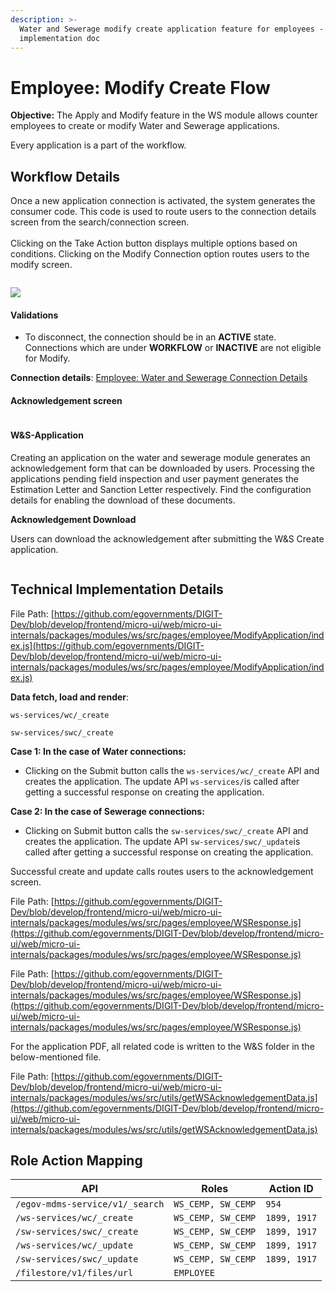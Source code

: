 ```yaml
---
description: >-
  Water and Sewerage modify create application feature for employees - technical
  implementation doc
---
```


# Employee: Modify Create Flow

**Objective:** The Apply and Modify feature in the WS module allows counter employees to create or modify Water and Sewerage applications.

Every application is a part of the workflow.

## **Workflow Details** <a href="#validations" id="validations"></a>

Once a new application connection is activated, the system generates the consumer code. This code is used to route users to the connection details screen from the search/connection screen.\
\
Clicking on the Take Action button displays multiple options based on conditions. Clicking on the Modify Connection option routes users to the modify screen.

<figure><img src="../../../../../.gitbook/assets/image (69).png" alt=""><figcaption></figcaption></figure>

![](<../../../../../.gitbook/assets/image (141).png>)

#### **Validations** <a href="#validations" id="validations"></a>

* To disconnect, the connection should be in an **ACTIVE** state. Connections which are under **WORKFLOW** or **INACTIVE** are not eligible for Modify.

**Connection details**: [Employee: Water and Sewerage Connection Details](employee-connection-details.md)

#### **Acknowledgement screen**

<figure><img src="../../../../../.gitbook/assets/image (311).png" alt=""><figcaption></figcaption></figure>

#### W\&S-Application <a href="#w-and-s-application" id="w-and-s-application"></a>

Creating an application on the water and sewerage module generates an acknowledgement form that can be downloaded by users. Processing the applications pending field inspection and user payment generates the Estimation Letter and Sanction Letter respectively. Find the configuration details for enabling the download of these documents.

**Acknowledgement Download**

Users can download the acknowledgement after submitting the W\&S Create application.

<figure><img src="../../../../../.gitbook/assets/image (310).png" alt=""><figcaption></figcaption></figure>

## Technical Implementation Details

File Path: [https://github.com/egovernments/DIGIT-Dev/blob/develop/frontend/micro-ui/web/micro-ui-internals/packages/modules/ws/src/pages/employee/ModifyApplication/index.js](https://github.com/egovernments/DIGIT-Dev/blob/develop/frontend/micro-ui/web/micro-ui-internals/packages/modules/ws/src/pages/employee/ModifyApplication/index.js)

**Data fetch, load and render**:

`ws-services/wc/_create`

`sw-services/swc/_create`

**Case 1: In the case of Water connections:**

* Clicking on the Submit button calls the `ws-services/wc/_create` API and creates the application. The update API `ws-services/`is called after getting a successful response on creating the application.

**Case 2: In the case of Sewerage connections:**

* Clicking on Submit button calls the `sw-services/swc/_create` API and creates the application. The update API `sw-services/swc/_update`is called after getting a successful response on creating the application.

Successful create and update calls routes users to the acknowledgement screen.

File Path: [https://github.com/egovernments/DIGIT-Dev/blob/develop/frontend/micro-ui/web/micro-ui-internals/packages/modules/ws/src/pages/employee/WSResponse.js](https://github.com/egovernments/DIGIT-Dev/blob/develop/frontend/micro-ui/web/micro-ui-internals/packages/modules/ws/src/pages/employee/WSResponse.js)

File Path: [https://github.com/egovernments/DIGIT-Dev/blob/develop/frontend/micro-ui/web/micro-ui-internals/packages/modules/ws/src/pages/employee/WSResponse.js](https://github.com/egovernments/DIGIT-Dev/blob/develop/frontend/micro-ui/web/micro-ui-internals/packages/modules/ws/src/pages/employee/WSResponse.js)

For the application PDF, all related code is written to the W\&S folder in the below-mentioned file.

File Path: [https://github.com/egovernments/DIGIT-Dev/blob/develop/frontend/micro-ui/web/micro-ui-internals/packages/modules/ws/src/utils/getWSAcknowledgementData.js](https://github.com/egovernments/DIGIT-Dev/blob/develop/frontend/micro-ui/web/micro-ui-internals/packages/modules/ws/src/utils/getWSAcknowledgementData.js)

## **Role Action Mapping**

| API                             | Roles              | Action ID    |
| ------------------------------- | ------------------ | ------------ |
| `/egov-mdms-service/v1/_search` | `WS_CEMP, SW_CEMP` | `954`        |
| `/ws-services/wc/_create`       | `WS_CEMP, SW_CEMP` | `1899, 1917` |
| `/sw-services/swc/_create`      | `WS_CEMP, SW_CEMP` | `1899, 1917` |
| `/ws-services/wc/_update`       | `WS_CEMP, SW_CEMP` | `1899, 1917` |
| `/sw-services/swc/_update`      | `WS_CEMP, SW_CEMP` | `1899, 1917` |
| `/filestore/v1/files/url`       | `EMPLOYEE`         |              |


